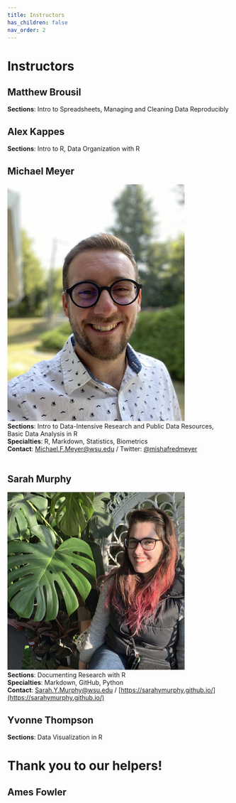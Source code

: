 ```yaml
---
title: Instructors
has_children: false
nav_order: 2
---
```


# Instructors

## Matthew Brousil
<b>Sections</b>: Intro to Spreadsheets, Managing and Cleaning Data Reproducibly

## Alex Kappes
<b>Sections</b>: Intro to R, Data Organization with R

## Michael Meyer 
<img src="https://github.com/sarahymurphy/2021-06-07-cereo-reu-data-wrangling/blob/master/InstructorPhotos/IMG_2323.jpg?raw=true" alt="Michael" width="400"/><br>
<b>Sections</b>: Intro to Data-Intensive Research and Public Data Resources, Basic Data Analysis in R<br>
<b>Specialties</b>: R, Markdown, Statistics, Biometrics<br>
<b>Contact</b>: Michael.F.Meyer@wsu.edu / Twitter: [@mishafredmeyer](https://twitter.com/mishafredmeyer)<br><br>

## Sarah Murphy
<img src="https://github.com/sarahymurphy/2021-06-07-cereo-reu-data-wrangling/blob/master/InstructorPhotos/IMG_79071.JPG?raw=true" alt="Sarah" width="400"/><br>
<b>Sections</b>: Documenting Research with R<br>
<b>Specialties</b>: Markdown, GitHub, Python<br>
<b>Contact</b>: Sarah.Y.Murphy@wsu.edu / [https://sarahymurphy.github.io/](https://sarahymurphy.github.io/)<br>

## Yvonne Thompson 
<b>Sections</b>: Data Visualization in R

# Thank you to our helpers!

## Ames Fowler

